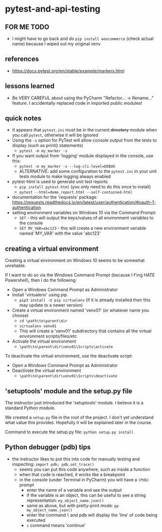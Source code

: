 # pytest-and-api-testing


## FOR ME TODO

* I might have to go back and do `pip install woocommerce` (check actual name) because I wiped out my original venv


## references

* https://docs.pytest.org/en/stable/example/markers.html


## lessons learned

* Be VERY CAREFUL about using the PyCharm "Refactor... -> Rename..." feature. I accidentally replaced code in imported public modules!


## quick notes

* It appears that `pytest.ini` must be in the current ~~directory~~ module when you call `pytest`, otherwise it will be ignored
* Using the `-s` option for PyTest will allow console output from the tests to display (such as print() statements)
  * `pytest -m my_marker -s`
* If you want output from 'logging' module displayed in the console, use this:
  * `pytest -m my_marker -s --log-cli-level=DEBUG`
  * ALTERNATIVE: add some configuration to the `pytest.ini` in your unit tests module to make logging always enabled
* pytest-html is used to generate unit test reports
  * `pip install pytest-html` (you only need to do this once to install)
  * `pytest --html=demo_report.html --self-contained-html`
* documentation for the 'requests' package: https://requests.readthedocs.io/en/latest/user/authentication/#oauth-1-authentication
* setting environment variables on Windows 10 via the Command Prompt:
  * `SET` - this will output the keys/values of all environment variables to the console
  * `SET MY_VAR=abc123` - this will create a new environment variable named 'MY_VAR' with the value 'abc123'


## creating a virtual environment

Creating a virtual environment on Windows 10 seems to be somewhat unreliable.

If I want to do so via the Windows Command Prompt (because I f'ing HATE Powershell), then I do the following:
* Open a Windows Command Prompt as Administrator
* Install 'virtualenv' using pip
  * `pip3 install -U pip virtualenv` (if it is already installed then this may update to a newer version)
* Create a virtual environment named 'venv01' (or whatever name you choose)
  * `cd \path\to\parent\dir` 
  * `virtualenv venv01`
  * This will create a 'venv01' subdirectory that contains all the virtual environment scripts/files/etc 
* Activate the virtual environment
  * `\path\to\parent\dir\venv01\Scripts\activate`

To deactivate the virtual environment, use the deactivate script:
* Open a Windows Command Prompt as Administrator
* Deactivate the virtual environment
  * `\path\to\parent\dir\venv01\Scripts\deactivate`


## 'setuptools' module and the setup.py file

The instructor just introduced the 'setuptools' module. I believe it is a standard Python module.

We created a `setup.py` file in the root of the project.
I don't yet understand what value this provides. Hopefully it will be explained later in the course.

Command to execute the setup.py file: `python setup.py install`


## Python debugger (pdb) tips

* the instructor likes to put this into code for manually testing and inspecting: `import pdb; pdb.set_trace()`
  * seems you can put this code anywhere, such as inside a function
  * when that code is reached, it works like a breakpoint
  * in the console (under Terminal in PyCharm) you will have a `(Pdb)` prompt
    * enter the name of a variable and see the output
    * if the variable is an object, this can be useful to see a string representation: `my_object_name.json()`
    * same as above, but with pretty-print mode: `pp my_object_name.json()`
    * enter the command `l` and pdb will display the 'line' of code being executed
    * `c` command means 'continue'
